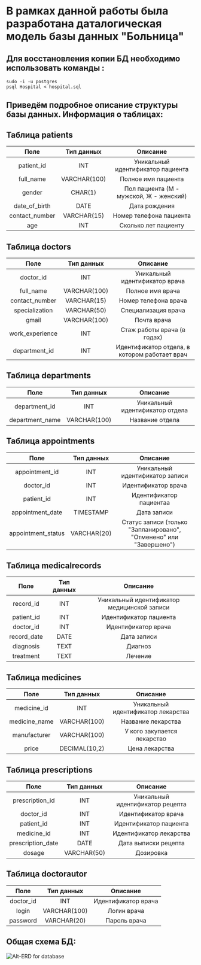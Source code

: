 # В рамках данной работы была разработана даталогическая модель базы данных "Больница"
## Для восстановления копии БД необходимо использовать команды : 
````
sudo -i -u postgres
psql Hospital < hospital.sql
````
## Приведём подробное описание структуры базы данных. Информация о таблицах:
## Таблица patients
  Поле | Тип данных | Описание |
 |:--------------:|:--------------------:|:---------------:|
 |  patient_id  | INT    | Уникальный идентификатор пациента   |
 |  full_name   | VARCHAR(100)    | Полное имя пациента   |
 |  gender      | CHAR(1)    | Пол пациента (М - мужской, Ж - женский) |
 |  date_of_birth   | DATE    | Дата рождения   |
 |  contact_number   | VARCHAR(15)    | Номер телефона пациента  |
 |  age   | INT    | Сколько лет пациенту   |

## Таблица doctors
  Поле | Тип данных | Описание |
 |:--------------:|:--------------------:|:---------------:|
 |  doctor_id  | INT    | Уникальный идентификатор врача   |
 |  full_name   | VARCHAR(100)    | Полное имя врача   |
 |  contact_number      | VARCHAR(15)    | Номер телефона врача |
 |  specialization   | VARCHAR(50)    | Специализация врача  |
 |  gmail   | VARCHAR(100)    | Почта врача |
 |  work_experience   | INT    | Стаж работы врача (в годах)   |
 |  department_id  |  INT | Идентификатор отдела, в котором работает врач |

## Таблица departments
  Поле | Тип данных | Описание |
 |:--------------:|:--------------------:|:---------------:|
 |  department_id  | INT    | Уникальный идентификатор отдела   |
 |  department_name   | VARCHAR(100)    | Название отдела  |

## Таблица appointments
  Поле | Тип данных | Описание |
|:--------------:|:--------------------:|:---------------:|
 |  appointment_id  | INT    | Уникальный идентификатор записи   |
 |  doctor_id   |INT   | Идентификатор врача   |
 |  patient_id      | INT   | Идентификатор пациентаа |
 |  appointment_date   | TIMESTAMP    | Дата записи  |
 |  appointment_status   | VARCHAR(20)    | Статус записи (только  "Запланировано", "Отменено" или "Завершено") |

## Таблица medicalrecords
  Поле | Тип данных | Описание |
 |:--------------:|:--------------------:|:---------------:|
 |  record_id  |  INT   | Уникальный идентификатор медицинской записи   |
 |  patient_id   | INT  | Идентификатор пациента  |
 |  doctor_id      | INT   | Идентификатор врача |
 |  record_date   | DATE    | Дата записи  |
 |  diagnosis   | TEXT    | Диагноз |
 |  treatment   | TEXT    | Лечение   |

## Таблица medicines
  Поле | Тип данных | Описание |
 |:--------------:|:--------------------:|:---------------:|
 |  medicine_id  | INT    | Уникальный идентификатор лекарства   |
 |  medicine_name   | VARCHAR(100)  | Название лекарства |
 |  manufacturer      | VARCHAR(100)   | У кого закупается лекарство |
 |  price   | DECIMAL(10,2)    | Цена лекарства  |

## Таблица prescriptions
  Поле | Тип данных | Описание |
 |:--------------:|:--------------------:|:---------------:|
 |  prescription_id  |  INT   | Уникальный идентификатор рецепта  |
 |  doctor_id      | INT   | Идентификатор врача |
 |  patient_id   | INT  | Идентификатор пациента  |
 |  medicine_id   | INT    | Идентификатор лекарства  |
 |  prescription_date   | DATE    | Дата выписки рецепта |
 |  dosage   | VARCHAR(50)    | Дозировка   |
		
## Таблица doctorautor
  Поле | Тип данных | Описание |
 |:--------------:|:--------------------:|:---------------:|
 |  doctor_id      | INT   | Идентификатор врача |
 |  login   | VARCHAR(100)  | Логин врача |
 |  password      | VARCHAR(20)   | Пароль врача |

## Общая схема БД:
![Alt-ERD for database](images/strucdb.png)

